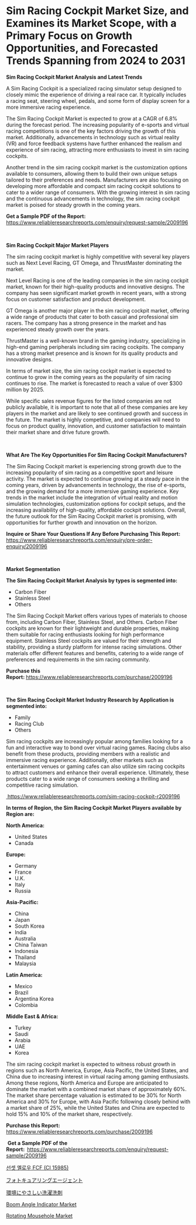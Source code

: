 <p><h1>Sim Racing Cockpit Market Size, and Examines its Market Scope, with a Primary Focus on Growth Opportunities, and Forecasted Trends Spanning from 2024 to 2031</h1></p><p><strong>Sim Racing Cockpit Market Analysis and Latest Trends</strong></p>
<p><p>A Sim Racing Cockpit is a specialized racing simulator setup designed to closely mimic the experience of driving a real race car. It typically includes a racing seat, steering wheel, pedals, and some form of display screen for a more immersive racing experience. </p><p>The Sim Racing Cockpit Market is expected to grow at a CAGR of 6.8% during the forecast period. The increasing popularity of e-sports and virtual racing competitions is one of the key factors driving the growth of this market. Additionally, advancements in technology such as virtual reality (VR) and force feedback systems have further enhanced the realism and experience of sim racing, attracting more enthusiasts to invest in sim racing cockpits.</p><p>Another trend in the sim racing cockpit market is the customization options available to consumers, allowing them to build their own unique setups tailored to their preferences and needs. Manufacturers are also focusing on developing more affordable and compact sim racing cockpit solutions to cater to a wider range of consumers. With the growing interest in sim racing and the continuous advancements in technology, the sim racing cockpit market is poised for steady growth in the coming years.</p></p>
<p><strong>Get a Sample PDF of the Report:&nbsp;</strong> <a href="https://www.reliableresearchreports.com/enquiry/request-sample/2009196">https://www.reliableresearchreports.com/enquiry/request-sample/2009196</a></p>
<p>&nbsp;</p>
<p><strong>Sim Racing Cockpit Major Market Players</strong></p>
<p><p>The sim racing cockpit market is highly competitive with several key players such as Next Level Racing, GT Omega, and ThrustMaster dominating the market. </p><p>Next Level Racing is one of the leading companies in the sim racing cockpit market, known for their high-quality products and innovative designs. The company has seen significant market growth in recent years, with a strong focus on customer satisfaction and product development. </p><p>GT Omega is another major player in the sim racing cockpit market, offering a wide range of products that cater to both casual and professional sim racers. The company has a strong presence in the market and has experienced steady growth over the years. </p><p>ThrustMaster is a well-known brand in the gaming industry, specializing in high-end gaming peripherals including sim racing cockpits. The company has a strong market presence and is known for its quality products and innovative designs.</p><p>In terms of market size, the sim racing cockpit market is expected to continue to grow in the coming years as the popularity of sim racing continues to rise. The market is forecasted to reach a value of over $300 million by 2025.</p><p>While specific sales revenue figures for the listed companies are not publicly available, it is important to note that all of these companies are key players in the market and are likely to see continued growth and success in the future. The market is highly competitive, and companies will need to focus on product quality, innovation, and customer satisfaction to maintain their market share and drive future growth.</p></p>
<p>&nbsp;</p>
<p><strong>What Are The Key Opportunities For Sim Racing Cockpit Manufacturers?</strong></p>
<p><p>The Sim Racing Cockpit market is experiencing strong growth due to the increasing popularity of sim racing as a competitive sport and leisure activity. The market is expected to continue growing at a steady pace in the coming years, driven by advancements in technology, the rise of e-sports, and the growing demand for a more immersive gaming experience. Key trends in the market include the integration of virtual reality and motion simulation technologies, customization options for cockpit setups, and the increasing availability of high-quality, affordable cockpit solutions. Overall, the future outlook for the Sim Racing Cockpit market is promising, with opportunities for further growth and innovation on the horizon.</p></p>
<p><strong>Inquire or Share Your Questions If Any Before Purchasing This Report:</strong> <a href="https://www.reliableresearchreports.com/enquiry/pre-order-enquiry/2009196">https://www.reliableresearchreports.com/enquiry/pre-order-enquiry/2009196</a></p>
<p>&nbsp;</p>
<p><strong>Market Segmentation</strong></p>
<p><strong>The Sim Racing Cockpit Market Analysis by types is segmented into:</strong></p>
<p><ul><li>Carbon Fiber</li><li>Stainless Steel</li><li>Others</li></ul></p>
<p><p>The Sim Racing Cockpit Market offers various types of materials to choose from, including Carbon Fiber, Stainless Steel, and Others. Carbon Fiber cockpits are known for their lightweight and durable properties, making them suitable for racing enthusiasts looking for high performance equipment. Stainless Steel cockpits are valued for their strength and stability, providing a sturdy platform for intense racing simulations. Other materials offer different features and benefits, catering to a wide range of preferences and requirements in the sim racing community.</p></p>
<p><strong>Purchase this Report:&nbsp;</strong><a href="https://www.reliableresearchreports.com/purchase/2009196">https://www.reliableresearchreports.com/purchase/2009196</a></p>
<p>&nbsp;</p>
<p><strong>The Sim Racing Cockpit Market Industry Research by Application is segmented into:</strong></p>
<p><ul><li>Family</li><li>Racing Club</li><li>Others</li></ul></p>
<p><p>Sim racing cockpits are increasingly popular among families looking for a fun and interactive way to bond over virtual racing games. Racing clubs also benefit from these products, providing members with a realistic and immersive racing experience. Additionally, other markets such as entertainment venues or gaming cafes can also utilize sim racing cockpits to attract customers and enhance their overall experience. Ultimately, these products cater to a wide range of consumers seeking a thrilling and competitive racing simulation.</p></p>
<p><a href="https://www.reliableresearchreports.com/sim-racing-cockpit-r2009196">&nbsp;https://www.reliableresearchreports.com/sim-racing-cockpit-r2009196</a></p>
<p><strong>In terms of Region, the Sim Racing Cockpit Market Players available by Region are:</strong></p>
<p>
    <p> <strong> North America: </strong>
        <ul>
            <li>United States</li>
            <li>Canada</li>
        </ul>
        </p> 
    <p> <strong> Europe: </strong>
        <ul>
            <li>Germany</li>
            <li>France</li>
            <li>U.K.</li>
            <li>Italy</li>
            <li>Russia</li>
        </ul>
        </p> 
    <p> <strong> Asia-Pacific: </strong>
        <ul>
            <li>China</li>
            <li>Japan</li>
            <li>South Korea</li>
            <li>India</li>
            <li>Australia</li>
            <li>China Taiwan</li>
            <li>Indonesia</li>
            <li>Thailand</li>
            <li>Malaysia</li>
        </ul>
        </p> 
    <p> <strong> Latin America: </strong>
        <ul>
            <li>Mexico</li>
            <li>Brazil</li>
            <li>Argentina Korea</li>
            <li>Colombia</li>
        </ul>
        </p> 
    <p> <strong> Middle East & Africa: </strong>
        <ul>
            <li>Turkey</li>
            <li>Saudi</li>
            <li>Arabia</li>
            <li>UAE</li>
            <li>Korea</li>
        </ul>
    </p>
    </p>
<p><p>The sim racing cockpit market is expected to witness robust growth in regions such as North America, Europe, Asia Pacific, the United States, and China due to increasing interest in virtual racing among gaming enthusiasts. Among these regions, North America and Europe are anticipated to dominate the market with a combined market share of approximately 60%. The market share percentage valuation is estimated to be 30% for North America and 30% for Europe, with Asia Pacific following closely behind with a market share of 25%, while the United States and China are expected to hold 15% and 10% of the market share, respectively.</p></p>
<p><strong>Purchase this Report: </strong><a href="https://www.reliableresearchreports.com/purchase/2009196">https://www.reliableresearchreports.com/purchase/2009196</a></p>
<p>&nbsp;<strong>Get a Sample PDF of the Report:&nbsp;&nbsp;</strong><a href="https://www.reliableresearchreports.com/enquiry/request-sample/2009196">https://www.reliableresearchreports.com/enquiry/request-sample/2009196</a></p>
<p><strong></strong></p>
<p><p><a href="https://github.com/kvbohdfy111/Market-Research-Report-List-1/blob/main/2743023170210.md">선셋 옐로우 FCF (CI 15985)</a></p><p><a href="https://github.com/dawson566/Market-Research-Report-List-2/blob/main/7694537158668.md">フォトキュアリングエージェント</a></p><p><a href="https://github.com/DeonBoer2023/Market-Research-Report-List-1/blob/main/7787868158669.md">環境にやさしい洗濯洗剤</a></p><p><a href="https://github.com/cecuraprangm/Market-Research-Report-List-3/blob/main/boom-angle-indicator-market.md">Boom Angle Indicator Market</a></p><p><a href="https://github.com/ChiragRP21/Market-Research-Report-List-5/blob/main/rotating-mousehole-market.md">Rotating Mousehole Market</a></p></p>